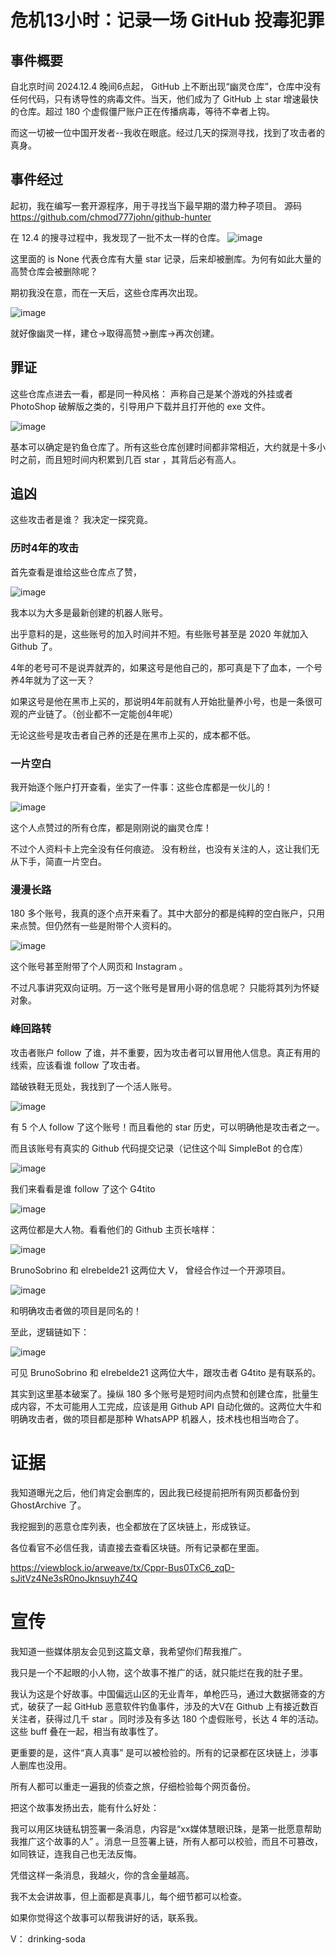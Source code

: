 # 危机13小时：记录一场 GitHub 投毒犯罪

## 事件概要
自北京时间 2024.12.4 晚间6点起， GitHub 上不断出现“幽灵仓库”，仓库中没有任何代码，只有诱导性的病毒文件。当天，他们成为了 GitHub 上 star 增速最快的仓库。超过 180 个虚假僵尸账户正在传播病毒，等待不幸者上钩。

而这一切被一位中国开发者--我收在眼底。经过几天的探测寻找，找到了攻击者的真身。


## 事件经过

起初，我在编写一套开源程序，用于寻找当下最早期的潜力种子项目。
源码 https://github.com/chmod777john/github-hunter

在 12.4 的搜寻过程中，我发现了一批不太一样的仓库。
![image](https://github.com/user-attachments/assets/122926b9-02ee-447e-bc6c-c0955b11e2b8)

这里面的 is None 代表仓库有大量 star 记录，后来却被删库。为何有如此大量的高赞仓库会被删除呢？

期初我没在意，而在一天后，这些仓库再次出现。

![image](https://github.com/user-attachments/assets/3c6d956b-a77e-440b-9288-0a4fb57254c7)

就好像幽灵一样，建仓->取得高赞->删库->再次创建。

## 罪证

这些仓库点进去一看，都是同一种风格： 声称自己是某个游戏的外挂或者 PhotoShop 破解版之类的，引导用户下载并且打开他的 exe 文件。

![image](https://github.com/user-attachments/assets/82e1d920-14c1-4d99-aa0a-11a909fe2296)

基本可以确定是钓鱼仓库了。所有这些仓库创建时间都非常相近，大约就是十多小时之前，而且短时间内积累到几百 star ，其背后必有高人。

## 追凶

这些攻击者是谁？ 我决定一探究竟。


### 历时4年的攻击

首先查看是谁给这些仓库点了赞，

![image](https://github.com/user-attachments/assets/3362c28e-bf9b-446d-975d-ed89ee0cbfad)

我本以为大多是最新创建的机器人账号。

出乎意料的是，这些账号的加入时间并不短。有些账号甚至是 2020 年就加入 Github 了。

4年的老号可不是说弄就弄的，如果这号是他自己的，那可真是下了血本，一个号养4年就为了这一天？ 

如果这号是他在黑市上买的，那说明4年前就有人开始批量养小号，也是一条很可观的产业链了。（创业都不一定能创4年呢）

无论这些号是攻击者自己养的还是在黑市上买的，成本都不低。

### 一片空白

我开始逐个账户打开查看，坐实了一件事：这些仓库都是一伙儿的！

![image](https://github.com/user-attachments/assets/e585b9f0-cb45-4848-8bd0-7c7d548d3fca)

这个人点赞过的所有仓库，都是刚刚说的幽灵仓库！

不过个人资料卡上完全没有任何痕迹。 没有粉丝，也没有关注的人，这让我们无从下手，简直一片空白。

### 漫漫长路

180 多个账号，我真的逐个点开来看了。其中大部分的都是纯粹的空白账户，只用来点赞。但仍然有一些是附带个人资料的。

![image](https://github.com/user-attachments/assets/bc2e601b-92b7-4370-be55-17a0ed55c0c9)

这个账号甚至附带了个人网页和 Instagram 。

不过凡事讲究双向证明。万一这个账号是冒用小哥的信息呢？ 只能将其列为怀疑对象。

### 峰回路转

攻击者账户 follow 了谁，并不重要，因为攻击者可以冒用他人信息。真正有用的线索，应该看谁 follow 了攻击者。

踏破铁鞋无觅处，我找到了一个活人账号。

![image](https://github.com/user-attachments/assets/722cc2b6-5608-472a-9837-9e9332baa3b8)

有 5 个人 follow 了这个账号！而且看他的 star 历史，可以明确他是攻击者之一。

而且该账号有真实的 Github 代码提交记录（记住这个叫 SimpleBot 的仓库）

![image](https://github.com/user-attachments/assets/babc1c60-4654-4ac7-8f78-f847c785e345)

我们来看看是谁 follow 了这个 G4tito

![image](https://github.com/user-attachments/assets/f8cf42d9-0e80-4947-921f-0e9828b4fed3)

这两位都是大人物。看看他们的 Github 主页长啥样：

![image](https://github.com/user-attachments/assets/d9f342e1-f8f1-48d3-9858-83ca075411bf)


BrunoSobrino 和 elrebelde21 这两位大 V， 曾经合作过一个开源项目。

![image](https://github.com/user-attachments/assets/4ef32903-878f-4ace-9828-5b9167550ef0)

和明确攻击者做的项目是同名的！

至此，逻辑链如下：

![image](https://github.com/user-attachments/assets/59fab822-83a3-4af9-8d00-dffe0156af08)

可见 BrunoSobrino 和 elrebelde21 这两位大牛，跟攻击者 G4tito 是有联系的。

其实到这里基本破案了。操纵 180 多个账号是短时间内点赞和创建仓库，批量生成内容，不太可能用人工完成，应该是用 Github API 自动化做的。这两位大牛和明确攻击者，做的项目都是那种 WhatsAPP 机器人，技术栈也相当吻合了。

# 证据

我知道曝光之后，他们肯定会删库的，因此我已经提前把所有网页都备份到 GhostArchive 了。

我挖掘到的恶意仓库列表，也全都放在了区块链上，形成铁证。

各位看官不必信任我，请直接去查看区块链。所有记录都在里面。

https://viewblock.io/arweave/tx/Cppr-Bus0TxC6_zqD-sJitVz4Ne3sR0noJknsuyhZ4Q

# 宣传

我知道一些媒体朋友会见到这篇文章，我希望你们帮我推广。

我只是一个不起眼的小人物，这个故事不推广的话，就只能烂在我的肚子里。

我认为这是个好故事。中国偏远山区的无业青年，单枪匹马，通过大数据筛查的方式，破获了一起 GitHub 恶意软件钓鱼事件，涉及的大V在 Github 上有接近数百关注者，获得过几千 star 。同时涉及有多达 180 个虚假账号，长达 4 年的活动。 这些 buff 叠在一起，相当有故事性了。

更重要的是，这件“真人真事” 是可以被检验的。所有的记录都在区块链上，涉事人删库也没用。

所有人都可以重走一遍我的侦查之旅，仔细检验每个网页备份。


把这个故事发扬出去，能有什么好处：

我可以用区块链私钥签署一条消息，内容是“xx媒体慧眼识珠，是第一批愿意帮助我推广这个故事的人” 。消息一旦签署上链，所有人都可以校验，而且不可篡改，如同铁证，连我自己也无法反悔。

凭借这样一条消息，我越火，你的含金量越高。

我不太会讲故事，但上面都是真事儿，每个细节都可以检查。

如果你觉得这个故事可以帮我讲好的话，联系我。

V： drinking-soda

